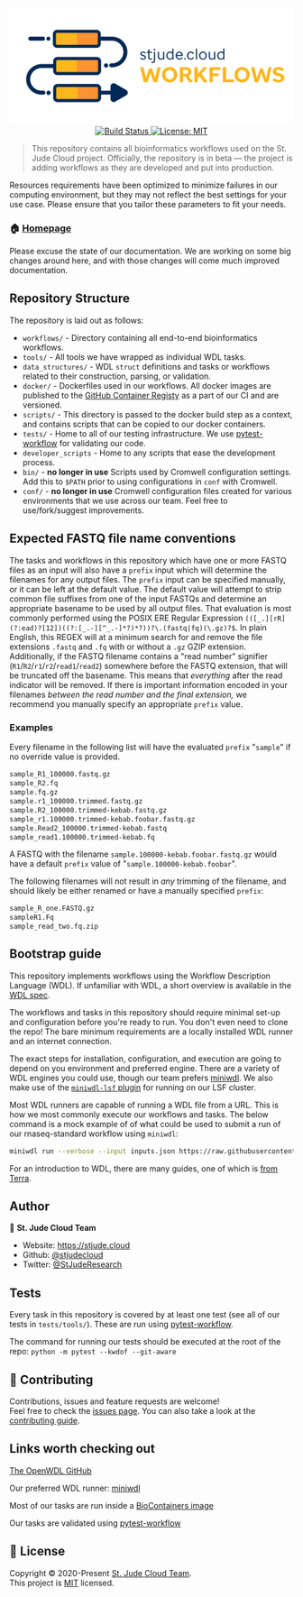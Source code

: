 <p align="center">
  <a href="https://github.com/stjudecloud/workflows"><img src="./assets/workflows-banner-flowchart.jpg" width="800" title="St. Jude Cloud Workflows"></a>
  <br />
  <a href="https://actions-badge.atrox.dev/stjudecloud/workflows/goto?ref=main">
    <img alt="Build Status" src="https://img.shields.io/endpoint.svg?url=https%3A%2F%2Factions-badge.atrox.dev%2Fstjudecloud%2Fworkflows%2Fbadge%3Fref%3Dmain&style=flat" />
  </a>
  <a href="https://github.com/stjudecloud/workflows/blob/master/LICENSE.md" target="_blank">
    <img alt="License: MIT" src="https://img.shields.io/badge/License-MIT-yellow.svg" />
  </a>
</p>

> This repository contains all bioinformatics workflows used on the St. Jude Cloud project. Officially, the repository is in beta — the project is adding workflows as they are developed and put into production.

Resources requirements have been optimized to minimize failures in our computing environment, but they may not reflect the best settings for your use case. Please ensure that you tailor these parameters to fit your needs.

### 🏠 [Homepage](https://stjude.cloud)

Please excuse the state of our documentation. We are working on some big changes around here, and with those changes will come much improved documentation.

## Repository Structure

The repository is laid out as follows:

* `workflows/` - Directory containing all end-to-end bioinformatics workflows.
* `tools/` - All tools we have wrapped as individual WDL tasks.
* `data_structures/` - WDL `struct` definitions and tasks or workflows related to their construction, parsing, or validation.
* `docker/` - Dockerfiles used in our workflows. All docker images are published to the [GitHub Container Registy](https://github.com/orgs/stjudecloud/packages?repo_name=workflows) as a part of our CI and are versioned.
* `scripts/` - This directory is passed to the docker build step as a context, and contains scripts that can be copied to our docker containers.
* `tests/` - Home to all of our testing infrastructure. We use [pytest-workflow](https://pytest-workflow.readthedocs.io/en/stable/) for validating our code.
* `developer_scripts` - Home to any scripts that ease the development process.
* `bin/` - **no longer in use** Scripts used by Cromwell configuration settings. Add this to `$PATH` prior to using configurations in `conf` with Cromwell.
* `conf/` - **no longer in use** Cromwell configuration files created for various environments that we use across our team. Feel free to use/fork/suggest improvements.

## Expected FASTQ file name conventions

The tasks and workflows in this repository which have one or more FASTQ files as an input will also have a `prefix` input which will determine the filenames for any output files. The `prefix` input can be specified manually, or it can be left at the default value. The default value will attempt to strip common file suffixes from one of the input FASTQs and determine an appropriate basename to be used by all output files. That evaluation is most commonly performed using the POSIX ERE Regular Expression `(([_.][rR](?:ead)?[12])((?:[_.-][^_.-]*?)*?))?\.(fastq|fq)(\.gz)?$`. In plain English, this REGEX will at a minimum search for and remove the file extensions `.fastq` and `.fq` with or without a `.gz` GZIP extension. Additionally, if the FASTQ filename contains a "read number" signifier (`R1`/`R2`/`r1`/`r2`/`read1`/`read2`) somewhere before the FASTQ extension, that will be truncated off the basename. This means that _everything_ after the read indicator will be removed. If there is important information encoded in your filenames _between the read number and the final extension,_ we recommend you manually specify an appropriate `prefix` value.

### Examples

Every filename in the following list will have the evaluated `prefix` "`sample`" if no override value is provided.

```
sample_R1_100000.fastq.gz
sample_R2.fq
sample.fq.gz
sample.r1_100000.trimmed.fastq.gz
sample.R2_100000.trimmed-kebab.fastq.gz
sample_r1.100000.trimmed-kebab.foobar.fastq.gz
sample.Read2_100000.trimmed-kebab.fastq
sample_read1.100000.trimmed-kebab.fq
```

A FASTQ with the filename `sample.100000-kebab.foobar.fastq.gz` would have a default `prefix` value of "`sample.100000-kebab.foobar`".

The following filenames will not result in _any_ trimming of the filename, and should likely be either renamed or have a manually specified `prefix`:

```
sample_R_one.FASTQ.gz
sampleR1.Fq
sample_read_two.fq.zip
```

## Bootstrap guide

This repository implements workflows using the Workflow Description Language (WDL). If unfamiliar with WDL, a short overview is available in the [WDL spec](https://github.com/openwdl/wdl/blob/main/versions/1.1/SPEC.md#introduction).

The workflows and tasks in this repository should require minimal set-up and configuration before you're ready to run. You don't even need to clone the repo! The bare minimum requirements are a locally installed WDL runner and an internet connection.

The exact steps for installation, configuration, and execution are going to depend on you environment and preferred engine. There are a variety of WDL engines you could use, though our team prefers [miniwdl](https://github.com/chanzuckerberg/miniwdl). We also make use of the [`miniwdl-lsf` plugin](https://pypi.org/project/miniwdl-lsf/) for running on our LSF cluster.

Most WDL runners are capable of running a WDL file from a URL. This is how we most commonly execute our workflows and tasks. The below command is a mock example of of what could be used to submit a run of our rnaseq-standard workflow using `miniwdl`:

```bash
miniwdl run --verbose --input inputs.json https://raw.githubusercontent.com/stjudecloud/workflows/rnaseq-standard/v3.0.1/workflows/rnaseq/rnaseq-standard.wdl
```

For an introduction to WDL, there are many guides, one of which is [from Terra](https://support.terra.bio/hc/en-us/articles/360037117492-Overview-Getting-started-with-WDL).

## Author

👤 **St. Jude Cloud Team**

* Website: https://stjude.cloud
* Github: [@stjudecloud](https://github.com/stjudecloud)
* Twitter: [@StJudeResearch](https://twitter.com/StJudeResearch)

## Tests

Every task in this repository is covered by at least one test (see all of our tests in `tests/tools/`). These are run using [pytest-workflow](https://pytest-workflow.readthedocs.io/en/stable/).

The command for running our tests should be executed at the root of the repo: `python -m pytest --kwdof --git-aware`

## 🤝 Contributing

Contributions, issues and feature requests are welcome!<br />Feel free to check the [issues page](https://github.com/stjudecloud/workflows/issues). You can also take a look at the [contributing guide](https://github.com/stjudecloud/workflows/blob/master/CONTRIBUTING.md).

## Links worth checking out

[The OpenWDL GitHub](https://github.com/openwdl)

Our preferred WDL runner: [miniwdl](https://github.com/chanzuckerberg/miniwdl)

Most of our tasks are run inside a [BioContainers image](https://github.com/BioContainers/containers)

Our tasks are validated using [pytest-workflow](https://pytest-workflow.readthedocs.io/en/stable/)

## 📝 License

Copyright © 2020-Present [St. Jude Cloud Team](https://github.com/stjudecloud).<br />
This project is [MIT](https://github.com/stjudecloud/workflows/blob/master/LICENSE.md) licensed.
